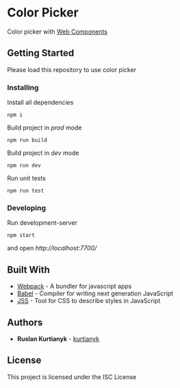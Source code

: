 # Color Picker

Color picker with [Web Components](https://developers.google.com/web/fundamentals/web-components/customelements)

## Getting Started

Please load this repository to use color picker

### Installing
Install all dependencies

```
npm i
```

Build project in *prod* mode

```
npm run build
```

Build project in *dev* mode

```
npm run dev
```

Run unit tests

```
npm run test
```

### Developing
Run development-server

```
npm start
```
and open *http://localhost:7700/*


## Built With

* [Webpack](https://github.com/webpack/webpack) - A bundler for javascript apps
* [Babel](https://github.com/babel/babel) - Compiler for writing next generation JavaScript
* [JSS](https://cssinjs.org) - Tool for CSS to describe styles in JavaScript 


## Authors

* **Ruslan Kurtianyk** - [kurtianyk](https://github.com/RuslanKurtianyk)


## License

This project is licensed under the ISC License
